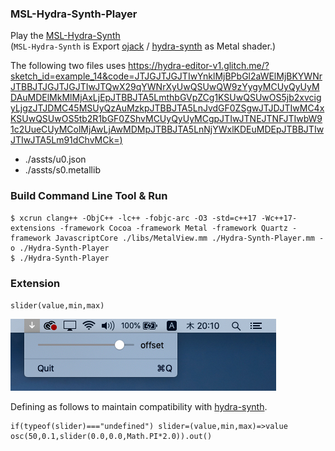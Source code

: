 ### MSL-Hydra-Synth-Player


Play the [MSL-Hydra-Synth](https://github.com/mizt/MSL-Hydra-Synth)   
(`MSL-Hydra-Synth` is Export [ojack](https://github.com/ojack) / [hydra-synth](https://github.com/ojack/hydra-synth) as Metal shader.)

The following two files uses [https://hydra-editor-v1.glitch.me/?sketch_id=example_14&code=JTJGJTJGJTIwYnklMjBPbGl2aWElMjBKYWNrJTBBJTJGJTJGJTIwJTQwX29qYWNrXyUwQSUwQW9zYygyMCUyQyUyMDAuMDElMkMlMjAxLjEpJTBBJTA5LmthbGVpZCg1KSUwQSUwOS5jb2xvcigyLjgzJTJDMC45MSUyQzAuMzkpJTBBJTA5LnJvdGF0ZSgwJTJDJTIwMC4xKSUwQSUwOS5tb2R1bGF0ZShvMCUyQyUyMCgpJTIwJTNEJTNFJTIwbW91c2UueCUyMColMjAwLjAwMDMpJTBBJTA5LnNjYWxlKDEuMDEpJTBBJTIwJTIwJTA5Lm91dChvMCk=)](https://hydra-editor-v1.glitch.me/?sketch_id=example_14&code=JTJGJTJGJTIwYnklMjBPbGl2aWElMjBKYWNrJTBBJTJGJTJGJTIwJTQwX29qYWNrXyUwQSUwQW9zYygyMCUyQyUyMDAuMDElMkMlMjAxLjEpJTBBJTA5LmthbGVpZCg1KSUwQSUwOS5jb2xvcigyLjgzJTJDMC45MSUyQzAuMzkpJTBBJTA5LnJvdGF0ZSgwJTJDJTIwMC4xKSUwQSUwOS5tb2R1bGF0ZShvMCUyQyUyMCgpJTIwJTNEJTNFJTIwbW91c2UueCUyMColMjAwLjAwMDMpJTBBJTA5LnNjYWxlKDEuMDEpJTBBJTIwJTIwJTA5Lm91dChvMCk=)

* ./assts/u0.json
* ./assts/s0.metallib

### Build Command Line Tool & Run

	$ xcrun clang++ -ObjC++ -lc++ -fobjc-arc -O3 -std=c++17 -Wc++17-extensions -framework Cocoa -framework Metal -framework Quartz -framework JavascriptCore ./libs/MetalView.mm ./Hydra-Synth-Player.mm -o ./Hydra-Synth-Player
	$ ./Hydra-Synth-Player

### Extension

`slider(value,min,max)`

![](./assets/slider.jpg)

Defining as follows to maintain compatibility with [hydra-synth](https://hydra.ojack.xyz).

	if(typeof(slider)==="undefined") slider=(value,min,max)=>value
	osc(50,0.1,slider(0.0,0.0,Math.PI*2.0)).out()
